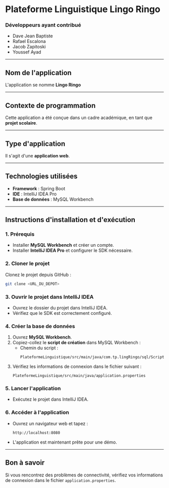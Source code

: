 
# Plateforme Linguistique Lingo Ringo

### Développeurs ayant contribué
- Dave Jean Baptiste
- Rafael Escalona
- Jacob Zapitoski
- Youssef Ayad

---

## Nom de l'application
L'application se nomme **Lingo Ringo**

---

## Contexte de programmation
Cette application a été conçue dans un cadre académique, en tant que **projet scolaire**.

---

## Type d'application
Il s'agit d'une **application web**.

---

## Technologies utilisées
- **Framework** : Spring Boot
- **IDE** : IntelliJ IDEA Pro
- **Base de données** : MySQL Workbench

---

## Instructions d'installation et d'exécution

### 1. Prérequis
- Installer **MySQL Workbench** et créer un compte.
- Installer **IntelliJ IDEA Pro** et configurer le SDK nécessaire.

### 2. Cloner le projet
Clonez le projet depuis GitHub :
```bash
git clone <URL_DU_DEPOT>
```

### 3. Ouvrir le projet dans IntelliJ IDEA
- Ouvrez le dossier du projet dans IntelliJ IDEA.
- Vérifiez que le SDK est correctement configuré.

### 4. Créer la base de données
1. Ouvrez **MySQL Workbench**.
2. Copiez-collez le **script de création** dans MySQL Workbench :
   - Chemin du script :
     ```
     PlateformeLinguistique/src/main/java/com.tp.lingRingo/sql/ScripteDB.sql
     ```
3. Vérifiez les informations de connexion dans le fichier suivant :
   ```
   PlateformeLinguistique/src/main/java/application.properties
   ```

### 5. Lancer l'application
- Exécutez le projet dans IntelliJ IDEA.

### 6. Accéder à l'application
- Ouvrez un navigateur web et tapez :
  ```
  http://localhost:8080
  ```
- L'application est maintenant prête pour une démo.

---

## Bon à savoir
Si vous rencontrez des problèmes de connectivité, vérifiez vos informations de connexion dans le fichier `application.properties`.
